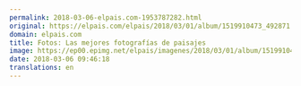 ```yaml
---
permalink: 2018-03-06-elpais.com-1953787282.html
original: https://elpais.com/elpais/2018/03/01/album/1519910473_492871.html#?ref=rss&format=simple&link=link
domain: elpais.com
title: Fotos: Las mejores fotografías de paisajes
image: https://ep00.epimg.net/elpais/imagenes/2018/03/01/album/1519910473_492871_1519914082_rrss_normal.jpg
date: 2018-03-06 09:46:18
translations: en
---
```


